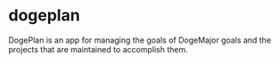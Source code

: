 # dogeplan
DogePlan is an app for managing the goals of DogeMajor goals and the projects that are maintained to accomplish them.
